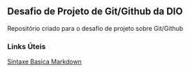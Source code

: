 ## Desafio de Projeto de Git/Github da DIO

Repositório criado para o desafio de projeto sobre Git/Github

### Links Úteis
[Sintaxe Basica Markdown](https://www.markdownguide.org/basic-syntax/)
